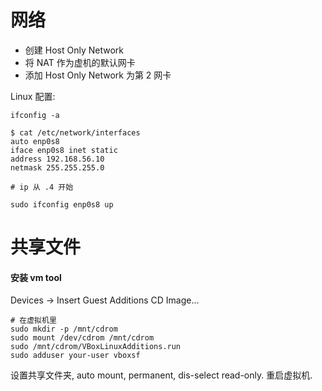 # 网络

* 创建 Host Only Network
* 将 NAT 作为虚机的默认网卡
* 添加 Host Only Network 为第 2 网卡

Linux 配置:

```
ifconfig -a

$ cat /etc/network/interfaces
auto enp0s8
iface enp0s8 inet static
address 192.168.56.10
netmask 255.255.255.0

# ip 从 .4 开始

sudo ifconfig enp0s8 up
```

# 共享文件

#### 安装 vm tool

Devices -> Insert Guest Additions CD Image...

```
# 在虚拟机里
sudo mkdir -p /mnt/cdrom
sudo mount /dev/cdrom /mnt/cdrom
sudo /mnt/cdrom/VBoxLinuxAdditions.run
sudo adduser your-user vboxsf
```

设置共享文件夹, auto mount, permanent, dis-select read-only. 重启虚拟机.
